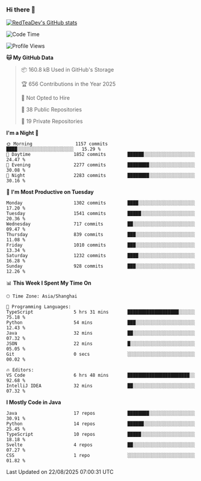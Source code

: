 ### Hi there 👋

<!--
**RedTeaDev/RedTeaDev** is a ✨ _special_ ✨ repository because its `README.md` (this file) appears on your GitHub profile.

Here are some ideas to get you started:

- 🔭 I’m currently working on ...
- 🌱 I’m currently learning ...
- 👯 I’m looking to collaborate on ...
- 🤔 I’m looking for help with ...
- 💬 Ask me about ...
- 📫 How to reach me: ...
- 😄 Pronouns: ...
- ⚡ Fun fact: ...
-->

<!--
[![wakatime](https://wakatime.com/badge/user/6b101ed0-04c0-4490-9283-eb61f2efff96.svg)](https://wakatime.com/@6b101ed0-04c0-4490-9283-eb61f2efff96)
!-->

[![RedTeaDev's GitHub stats](https://github-readme-stats.vercel.app/api?username=RedTeaDev\&include_all_commits=true)](https://github.com/anuraghazra/github-readme-stats)
<!--
[![willianrod's wakatime stats](https://github-readme-stats.vercel.app/api/wakatime?username=RedTeaDev)](https://github.com/anuraghazra/github-readme-stats)
!-->
<!--START_SECTION:waka-->
![Code Time](http://img.shields.io/badge/Code%20Time-3%2C467%20hrs%2057%20mins-blue)

![Profile Views](http://img.shields.io/badge/Profile%20Views-0-blue)

**🐱 My GitHub Data** 

> 📦 160.8 kB Used in GitHub's Storage 
 > 
> 🏆 656 Contributions in the Year 2025
 > 
> 🚫 Not Opted to Hire
 > 
> 📜 38 Public Repositories 
 > 
> 🔑 19 Private Repositories 
 > 
**I'm a Night 🦉** 

```text
🌞 Morning                1157 commits        ████░░░░░░░░░░░░░░░░░░░░░   15.29 % 
🌆 Daytime                1852 commits        ██████░░░░░░░░░░░░░░░░░░░   24.47 % 
🌃 Evening                2277 commits        ████████░░░░░░░░░░░░░░░░░   30.08 % 
🌙 Night                  2283 commits        ████████░░░░░░░░░░░░░░░░░   30.16 % 
```
📅 **I'm Most Productive on Tuesday** 

```text
Monday                   1302 commits        ████░░░░░░░░░░░░░░░░░░░░░   17.20 % 
Tuesday                  1541 commits        █████░░░░░░░░░░░░░░░░░░░░   20.36 % 
Wednesday                717 commits         ██░░░░░░░░░░░░░░░░░░░░░░░   09.47 % 
Thursday                 839 commits         ███░░░░░░░░░░░░░░░░░░░░░░   11.08 % 
Friday                   1010 commits        ███░░░░░░░░░░░░░░░░░░░░░░   13.34 % 
Saturday                 1232 commits        ████░░░░░░░░░░░░░░░░░░░░░   16.28 % 
Sunday                   928 commits         ███░░░░░░░░░░░░░░░░░░░░░░   12.26 % 
```


📊 **This Week I Spent My Time On** 

```text
🕑︎ Time Zone: Asia/Shanghai

💬 Programming Languages: 
TypeScript               5 hrs 31 mins       ███████████████████░░░░░░   75.18 % 
Python                   54 mins             ███░░░░░░░░░░░░░░░░░░░░░░   12.43 % 
Java                     32 mins             ██░░░░░░░░░░░░░░░░░░░░░░░   07.32 % 
JSON                     22 mins             █░░░░░░░░░░░░░░░░░░░░░░░░   05.05 % 
Git                      0 secs              ░░░░░░░░░░░░░░░░░░░░░░░░░   00.02 % 

🔥 Editors: 
VS Code                  6 hrs 48 mins       ███████████████████████░░   92.68 % 
IntelliJ IDEA            32 mins             ██░░░░░░░░░░░░░░░░░░░░░░░   07.32 % 
```

**I Mostly Code in Java** 

```text
Java                     17 repos            ████████░░░░░░░░░░░░░░░░░   30.91 % 
Python                   14 repos            ██████░░░░░░░░░░░░░░░░░░░   25.45 % 
TypeScript               10 repos            █████░░░░░░░░░░░░░░░░░░░░   18.18 % 
Svelte                   4 repos             ██░░░░░░░░░░░░░░░░░░░░░░░   07.27 % 
CSS                      1 repo              ░░░░░░░░░░░░░░░░░░░░░░░░░   01.82 % 
```




 Last Updated on 22/08/2025 07:00:31 UTC
<!--END_SECTION:waka-->


